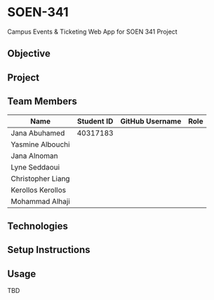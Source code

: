 # SOEN-341
Campus Events &amp; Ticketing Web App for SOEN 341 Project

## Objective

## Project

## Team Members
| Name                  | Student ID | GitHub Username | Role |
|-----------------------|------------|----------------|------|
| Jana Abuhamed         | 40317183   |                |      |
| Yasmine Albouchi      |            |                |      |
| Jana Alnoman          |            |                |      |
| Lyne Seddaoui         |            |                |      |
| Christopher Liang     |            |                |      |
| Kerollos Kerollos     |            |                |      |
| Mohammad Alhaji       |            |                |      |
  
## Technologies

## Setup Instructions

## Usage
TBD




